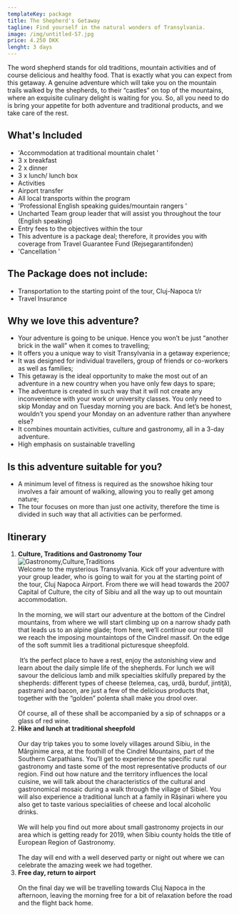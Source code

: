 ```yaml
---
templateKey: package
title: The Shepherd's Getaway
tagline: Find yourself in the natural wonders of Transylvania.
image: /img/untitled-57.jpg
price: 4.250 DKK
lenght: 3 days
---
```

The word shepherd stands for old traditions, mountain activities and of course
delicious and healthy food. That is exactly what you can expect from this
getaway. A genuine adventure which will take you on the mountain trails walked
by the shepherds, to their “castles” on top of the mountains, where an
exquisite culinary delight is waiting for you. So, all you need to do is bring
your appetite for both adventure and traditional products, and we take care of
the rest.

## What's Included

* 'Accommodation at traditional mountain chalet '
* 3 x breakfast
* 2 x dinner
* 3 x lunch/ lunch box
* Activities
* Airport transfer
* All local transports within the program
* 'Professional English speaking guides/mountain rangers '
* Uncharted Team group leader that will assist you throughout the tour
  (English speaking)
* Entry fees to the objectives within the tour
* This adventure is a package deal; therefore, it provides you with coverage
  from Travel Guarantee Fund (Rejsegarantifonden) 
* 'Cancellation '

## The Package does not include:

* Transportation to the starting point of the tour, Cluj-Napoca t/r
* Travel Insurance 

## Why we love this adventure?

* Your adventure is going to be unique. Hence you won’t be just “another brick in the wall” when it comes to travelling;
* It offers you a unique way to visit Transylvania in a getaway experience;
* It was designed for individual travellers, group of friends or co-workers as well as families;
* This getaway is the ideal opportunity to make the most out of an adventure in a new country when you have only few days to spare;
* The adventure is created in such way that it will not create any inconvenience with your work or university classes. You only need to skip Monday and on Tuesday morning you are back. And let’s be honest, wouldn’t you spend your Monday on an adventure rather than anywhere else?
* It combines mountain activities, culture and gastronomy, all in a 3-day adventure.
* High emphasis on sustainable travelling

## Is this adventure suitable for you?

* A minimum level of fitness is required as the snowshoe hiking tour involves a fair amount of walking, allowing you to really get among nature;
* The tour focuses on more than just one activity, therefore the time is divided in such way that all activities can be performed.

## Itinerary

1. **Culture, Traditions and Gastronomy Tour**\
   ![Gastronomy,Culture,Traditions](/img/foodsibiu_poza_mica_6.jpg)
   \
   Welcome to the mysterious Transylvania. Kick off your adventure with your group leader, who is going to wait for you at the starting point of the tour, Cluj Napoca Airport. From there we will head towards the 2007 Capital of Culture, the city of Sibiu and all the way up to out mountain accommodation.\
   \
   In the morning, we will start our adventure at the bottom of the Cindrel mountains, from where we will start climbing up on a narrow shady path that leads us to an alpine glade; from here, we’ll continue our route till we reach the imposing mountaintops of the Cindrel massif. On the edge of the soft summit lies a traditional picturesque sheepfold. \
   \
    It’s the perfect place to have a rest, enjoy the astonishing view and learn about the daily simple life of the shepherds. For lunch we will savour the delicious lamb and milk specialties skilfully prepared by the shepherds: different types of cheese (telemea, caş, urdă, burduf, jintiţă), pastrami and bacon, are just a few of the delicious products that, together with the “golden” polenta shall make you drool over.\
   \
   Of course, all of these shall be accompanied by a sip of schnapps or a glass of red wine.   
2. **Hike and lunch at traditional sheepfold**\
   \
   Our day trip takes you to some lovely villages around Sibiu, in the Mărginime area, at the foothill of the Cindrel Mountains, part of the Southern Carpathians. You’ll get to experience the specific rural gastronomy and taste some of the most representative products of our region. Find out how nature and the territory influences the local cuisine, we will talk about the characteristics of the cultural and gastronomical mosaic during a walk through the village of Sibiel. You will also experience a traditional lunch at a family in Rășinari where you also get to taste various specialities of cheese and local alcoholic drinks.\
   \
   We will help you find out more about small gastronomy projects in our area which is getting ready for 2019, when Sibiu county holds the title of European Region of Gastronomy.\
   \
   The day will end with a well deserved party or night out where we can celebrate the amazing week we had together.
3. **Free day, return to airport**\
   \
   On the final day we will be travelling towards Cluj Napoca in the afternoon, leaving the morning free for a bit of relaxation before the road and the flight back home.
